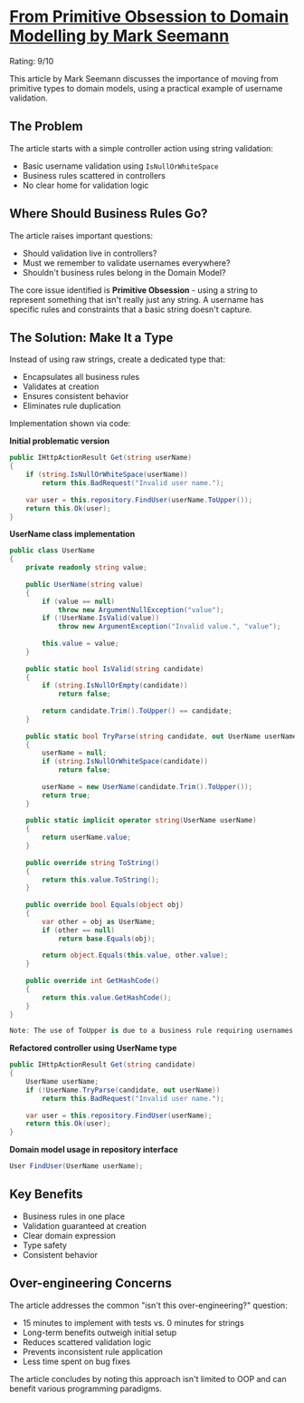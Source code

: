 # [From Primitive Obsession to Domain Modelling by Mark Seemann](https://blog.ploeh.dk/2015/01/19/from-primitive-obsession-to-domain-modelling/)
Rating: 9/10

This article by Mark Seemann discusses the importance of moving from primitive types to domain models, using a practical example of username validation.

## The Problem
The article starts with a simple controller action using string validation:
- Basic username validation using `IsNullOrWhiteSpace`
- Business rules scattered in controllers
- No clear home for validation logic

## Where Should Business Rules Go?
The article raises important questions:
- Should validation live in controllers?
- Must we remember to validate usernames everywhere?
- Shouldn't business rules belong in the Domain Model?

The core issue identified is **Primitive Obsession** - using a string to represent something that isn't really just any string. A username has specific rules and constraints that a basic string doesn't capture.

## The Solution: Make It a Type
Instead of using raw strings, create a dedicated type that:
- Encapsulates all business rules
- Validates at creation
- Ensures consistent behavior
- Eliminates rule duplication

Implementation shown via code:

**Initial problematic version**

```csharp
public IHttpActionResult Get(string userName)
{
    if (string.IsNullOrWhiteSpace(userName))
        return this.BadRequest("Invalid user name.");
 
    var user = this.repository.FindUser(userName.ToUpper());
    return this.Ok(user);
}
```

**UserName class implementation**

```csharp
public class UserName
{
    private readonly string value;
 
    public UserName(string value)
    {
        if (value == null)
            throw new ArgumentNullException("value");
        if (!UserName.IsValid(value))
            throw new ArgumentException("Invalid value.", "value");
 
        this.value = value;
    }
 
    public static bool IsValid(string candidate)
    {
        if (string.IsNullOrEmpty(candidate))
            return false;
 
        return candidate.Trim().ToUpper() == candidate;
    }
 
    public static bool TryParse(string candidate, out UserName userName)
    {
        userName = null;
        if (string.IsNullOrWhiteSpace(candidate))
            return false;
 
        userName = new UserName(candidate.Trim().ToUpper());
        return true;
    }
 
    public static implicit operator string(UserName userName)
    {
        return userName.value;
    }
 
    public override string ToString()
    {
        return this.value.ToString();
    }
 
    public override bool Equals(object obj)
    {
        var other = obj as UserName;
        if (other == null)
            return base.Equals(obj);
 
        return object.Equals(this.value, other.value);
    }
 
    public override int GetHashCode()
    {
        return this.value.GetHashCode();
    }
}

Note: The use of ToUpper is due to a business rule requiring usernames to be case-insensitive.
```

**Refactored controller using UserName type**

```csharp
public IHttpActionResult Get(string candidate)
{
    UserName userName;
    if (!UserName.TryParse(candidate, out userName))
        return this.BadRequest("Invalid user name.");
 
    var user = this.repository.FindUser(userName);
    return this.Ok(user);
}
```

**Domain model usage in repository interface**

```csharp
User FindUser(UserName userName);
```

## Key Benefits
- Business rules in one place
- Validation guaranteed at creation
- Clear domain expression
- Type safety
- Consistent behavior

## Over-engineering Concerns
The article addresses the common "isn't this over-engineering?" question:
- 15 minutes to implement with tests vs. 0 minutes for strings
- Long-term benefits outweigh initial setup
- Reduces scattered validation logic
- Prevents inconsistent rule application
- Less time spent on bug fixes

The article concludes by noting this approach isn't limited to OOP and can benefit various programming paradigms.